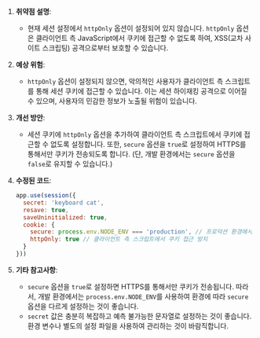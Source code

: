 1. **취약점 설명**:
   - 현재 세션 설정에서 `httpOnly` 옵션이 설정되어 있지 않습니다. `httpOnly` 옵션은 클라이언트 측 JavaScript에서 쿠키에 접근할 수 없도록 하여, XSS(교차 사이트 스크립팅) 공격으로부터 보호할 수 있습니다.

2. **예상 위험**:
   - `httpOnly` 옵션이 설정되지 않으면, 악의적인 사용자가 클라이언트 측 스크립트를 통해 세션 쿠키에 접근할 수 있습니다. 이는 세션 하이재킹 공격으로 이어질 수 있으며, 사용자의 민감한 정보가 노출될 위험이 있습니다.

3. **개선 방안**:
   - 세션 쿠키에 `httpOnly` 옵션을 추가하여 클라이언트 측 스크립트에서 쿠키에 접근할 수 없도록 설정합니다. 또한, `secure` 옵션을 `true`로 설정하여 HTTPS를 통해서만 쿠키가 전송되도록 합니다. (단, 개발 환경에서는 `secure` 옵션을 `false`로 유지할 수 있습니다.)

4. **수정된 코드**:
   ```javascript
   app.use(session({
     secret: 'keyboard cat',
     resave: true,
     saveUninitialized: true,
     cookie: { 
       secure: process.env.NODE_ENV === 'production', // 프로덕션 환경에서는 true로 설정
       httpOnly: true // 클라이언트 측 스크립트에서 쿠키 접근 방지
     }
   }))
   ```

5. **기타 참고사항**:
   - `secure` 옵션을 `true`로 설정하면 HTTPS를 통해서만 쿠키가 전송됩니다. 따라서, 개발 환경에서는 `process.env.NODE_ENV`를 사용하여 환경에 따라 `secure` 옵션을 다르게 설정하는 것이 좋습니다.
   - `secret` 값은 충분히 복잡하고 예측 불가능한 문자열로 설정하는 것이 좋습니다. 환경 변수나 별도의 설정 파일을 사용하여 관리하는 것이 바람직합니다.